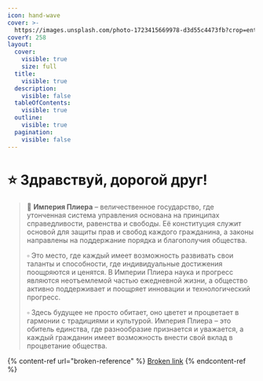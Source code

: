 ```yaml
---
icon: hand-wave
cover: >-
  https://images.unsplash.com/photo-1723415669978-d3d55c4473fb?crop=entropy&cs=srgb&fm=jpg&ixid=M3wxOTcwMjR8MHwxfHNlYXJjaHwzfHxlbXBpcmV8ZW58MHx8fHwxNzI1Nzk2MjY3fDA&ixlib=rb-4.0.3&q=85
coverY: 258
layout:
  cover:
    visible: true
    size: full
  title:
    visible: true
  description:
    visible: false
  tableOfContents:
    visible: true
  outline:
    visible: true
  pagination:
    visible: false
---
```


# ⭐ Здравствуй, дорогой друг!

> 👑 **Империя Плиера** – величественное государство, где утонченная система управления основана на принципах справедливости, равенства и свободы. Её конституция служит основой для защиты прав и свобод каждого гражданина, а законы направлены на поддержание порядка и благополучия общества.
>
> ▫ Это место, где каждый имеет возможность развивать свои таланты и способности, где индивидуальные достижения поощряются и ценятся. В Империи Плиера наука и прогресс являются неотъемлемой частью ежедневной жизни, а общество активно поддерживает и поощряет инновации и технологический прогресс.
>
> ▫ Здесь будущее не просто обитает, оно цветет и процветает в гармонии с традициями и культурой. Империя Плиера – это обитель единства, где разнообразие признается и уважается, а каждый гражданин имеет возможность внести свой вклад в процветание общества.

{% content-ref url="broken-reference" %}
[Broken link](broken-reference)
{% endcontent-ref %}

